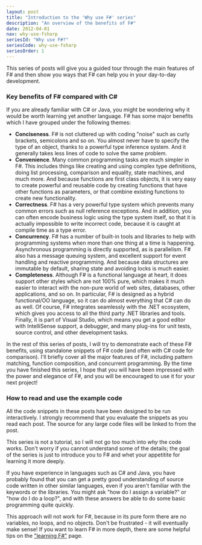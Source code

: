 ```yaml
---
layout: post
title: "Introduction to the 'Why use F#' series"
description: "An overview of the benefits of F#"
date: 2012-04-01
nav: why-use-fsharp
seriesId: "Why use F#?"
seriesCode: why-use-fsharp
seriesOrder: 1
---
```


This series of posts will give you a guided tour through the main features of F# and then show you ways that F# can help you in your day-to-day development.

### Key benefits of F# compared with C# ###

If you are already familiar with C# or Java, you might be wondering why it would be worth learning yet another language. F# has some major benefits which I have grouped under the following themes:

* **Conciseness**. F# is not cluttered up with coding "noise" such as curly brackets, semicolons and so on. You almost never have to specify the type of an object, thanks to a powerful type inference system. And it generally takes less lines of code to solve the same problem.
* **Convenience**. Many common programming tasks are much simpler in F#.  This includes things like creating and using complex type definitions, doing list processing, comparison and equality, state machines, and much more.  And because functions are first class objects, it is very easy to create powerful and reusable code by creating functions that have other functions as parameters, or that combine existing functions to create new functionality.
* **Correctness**. F# has a very powerful type system which prevents many common errors such as null reference exceptions. And in addition, you can often encode business logic using the type system itself, so that it is actually impossible to write incorrect code, because it is caught at compile time as a type error.
* **Concurrency**. F# has a number of built-in tools and libraries to help with programming systems when more than one thing at a time is happening. Asynchronous programming is directly supported, as is parallelism. F# also has a message queuing system, and excellent support for event handling and reactive programming. And because data structures are immutable by default, sharing state and avoiding locks is much easier.
* **Completeness**.  Although F# is a functional language at heart, it does support other styles which are not 100% pure, which makes it much easier to interact with the non-pure world of web sites, databases, other applications, and so on. In particular, F# is designed as a hybrid functional/OO language, so it can do almost everything that C# can do as well.  Of course, F# integrates seamlessly with the .NET ecosystem, which gives you access to all the third party .NET libraries and tools. Finally, it is part of Visual Studio, which means you get a good editor with IntelliSense support, a debugger, and many plug-ins for unit tests, source control, and other development tasks.

In the rest of this series of posts, I will try to demonstrate each of these F# benefits, using standalone snippets of F# code (and often with C# code for comparison).  I'll briefly cover all the major features of F#, including pattern matching, function composition, and concurrent programming.  By the time you have finished this series, I hope that you will have been impressed with the power and elegance of F#, and you will be encouraged to use it for your next project!

### How to read and use the example code ###

All the code snippets in these posts have been designed to be run interactively. I strongly recommend that you evaluate the snippets as you read each post. The source for any large code files will be linked to from the post.

This series is not a tutorial, so I will not go too much into *why* the code works.  Don't worry if you cannot understand some of the details; the goal of the series is just to introduce you to F# and whet your appetitite for learning it more deeply.

If you have experience in languages such as C# and Java, you have probably found that you can get a pretty good understanding of source code written in other similar languages, even if you aren't familiar with the keywords or the libraries. You might ask "how do I assign a variable?" or "how do I do a loop?", and with these answers be able to do some basic programming quite quickly.

This approach will not work for F#, because in its pure form there are no variables, no loops, and no objects.  Don't be frustrated - it will eventually make sense! If you want to learn F# in more depth, there are some helpful tips on the ["learning F#"](/learning-fsharp/) page.


